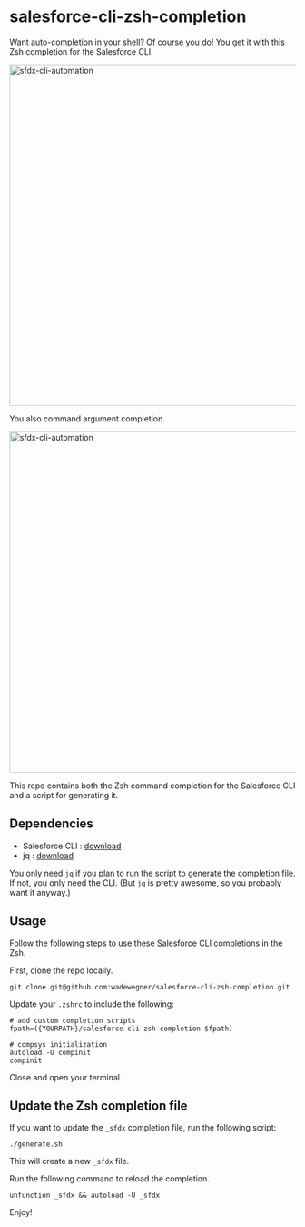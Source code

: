 # salesforce-cli-zsh-completion

Want auto-completion in your shell? Of course you do! You get it with this Zsh completion for the Salesforce CLI.

<img width="600" alt="sfdx-cli-automation" src="https://user-images.githubusercontent.com/746259/34641780-083a2224-f2be-11e7-840a-55833e674ef0.gif">

You also command argument completion.

<img width="600" alt="sfdx-cli-automation" src="https://user-images.githubusercontent.com/746259/34654565-87851aa8-f3b2-11e7-9745-83181d2dd234.gif">

This repo contains both the Zsh command completion for the Salesforce CLI and a script for generating it.

## Dependencies

- Salesforce CLI : [download](https://developer.salesforce.com/tools/sfdxcli)
- jq : [download](https://stedolan.github.io/jq/)

You only need `jq` if you plan to run the script to generate the completion file. If not, you only need the CLI. (But `jq` is pretty awesome, so you probably want it anyway.)

## Usage

Follow the following steps to use these Salesforce CLI completions in the Zsh.

First, clone the repo locally.

```
git clone git@github.com:wadewegner/salesforce-cli-zsh-completion.git
```

Update your `.zshrc` to include the following:

```
# add custom completion scripts
fpath=({YOURPATH}/salesforce-cli-zsh-completion $fpath)

# compsys initialization
autoload -U compinit
compinit
```

Close and open your terminal.

## Update the Zsh completion file

If you want to update the `_sfdx` completion file, run the following script:

```
./generate.sh
```

This will create a new `_sfdx` file.

Run the following command to reload the completion.

```
unfunction _sfdx && autoload -U _sfdx
```

Enjoy!